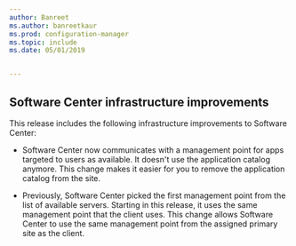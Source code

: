 ```yaml
---
author: Banreet
ms.author: banreetkaur
ms.prod: configuration-manager
ms.topic: include
ms.date: 05/01/2019


---
```


## <a name="bkmk_swctr"></a> Software Center infrastructure improvements

<!--3555950-->

This release includes the following infrastructure improvements to Software Center:

- Software Center now communicates with a management point for apps targeted to users as available. It doesn't use the application catalog anymore. This change makes it easier for you to remove the application catalog from the site.

- Previously, Software Center picked the first management point from the list of available servers. Starting in this release, it uses the same management point that the client uses. This change allows Software Center to use the same management point from the assigned primary site as the client.
